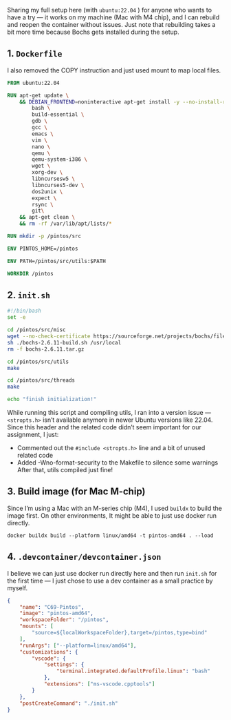 Sharing my full setup here (with `ubuntu:22.04` ) for anyone who wants to have a try — it works on my machine (Mac with M4 chip), and I can rebuild and reopen the container without issues. Just note that rebuilding takes a bit more time because Bochs gets installed during the setup.

## 1. `Dockerfile`

I also removed the COPY instruction and just used mount to map local files.

```Dockerfile
FROM ubuntu:22.04

RUN apt-get update \
	&& DEBIAN_FRONTEND=noninteractive apt-get install -y --no-install-recommends \
		bash \
		build-essential \
		gdb \
		gcc \
		emacs \
		vim \
		nano \
		qemu \
		qemu-system-i386 \
		wget \
		xorg-dev \
		libncursesw5 \
		libncurses5-dev \
		dos2unix \
		expect \
		rsync \
		git\
	&& apt-get clean \
	&& rm -rf /var/lib/apt/lists/* 

RUN mkdir -p /pintos/src

ENV PINTOS_HOME=/pintos

ENV PATH=/pintos/src/utils:$PATH

WORKDIR /pintos
```

## 2. `init.sh`

```sh
#!/bin/bash
set -e

cd /pintos/src/misc
wget --no-check-certificate https://sourceforge.net/projects/bochs/files/bochs/2.6.11/bochs-2.6.11.tar.gz
sh ./bochs-2.6.11-build.sh /usr/local
rm -f bochs-2.6.11.tar.gz

cd /pintos/src/utils
make

cd /pintos/src/threads
make

echo "finish initialization!"
```

While running this script and compiling utils, I ran into a version issue — `<stropts.h>` isn’t available anymore in newer Ubuntu versions like 22.04.
Since this header and the related code didn’t seem important for our assignment, I just:
- Commented out the `#include <stropts.h>` line and a bit of unused related code
- Added -Wno-format-security to the Makefile to silence some warnings
After that, utils compiled just fine!
## 3.  Build image (for Mac M-chip)

Since I’m using a Mac with an M-series chip (M4), I used `buildx` to build the image first. On other environments, It might be able to just use docker run directly. 

```
docker buildx build --platform linux/amd64 -t pintos-amd64 . --load
```

## 4. `.devcontainer/devcontainer.json`

I believe we can just use docker run directly here and then run `init.sh` for the first time — I just chose to use a dev container as a small practice by myself.
```json
{
	"name": "C69-Pintos",
	"image": "pintos-amd64",
	"workspaceFolder": "/pintos",
	"mounts": [
		"source=${localWorkspaceFolder},target=/pintos,type=bind"
	],
	"runArgs": ["--platform=linux/amd64"],
	"customizations": {
		"vscode": {
			"settings": {
				"terminal.integrated.defaultProfile.linux": "bash"
			},
			"extensions": ["ms-vscode.cpptools"]
		}
	},
	"postCreateCommand": "./init.sh"
}
```


